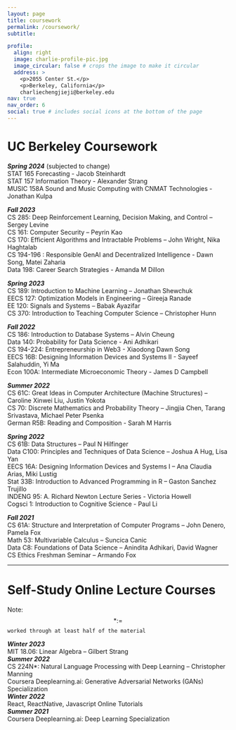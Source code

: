 ```yaml
---
layout: page
title: coursework
permalink: /coursework/
subtitle:

profile:
  align: right
  image: charlie-profile-pic.jpg
  image_circular: false # crops the image to make it circular
  address: >
    <p>2055 Center St.</p>
    <p>Berkeley, California</p>
    charliechengjieji@berkeley.edu
nav: true
nav_order: 6
social: true # includes social icons at the bottom of the page
---
```


# UC Berkeley Coursework
**_Spring 2024_** (subjected to change)\
STAT 165 Forecasting - Jacob Steinhardt\
STAT 157 Information Theory - Alexander Strang\
MUSIC 158A Sound and Music Computing with CNMAT Technologies - Jonathan Kulpa

**_Fall 2023_**\
CS 285: Deep Reinforcement Learning, Decision Making, and Control – Sergey Levine\
CS 161: Computer Security – Peyrin Kao\
CS 170: Efficient Algorithms and Intractable Problems – John Wright, Nika Haghtalab\
CS 194-196 : Responsible GenAI and Decentralized Intelligence - Dawn Song, Matei Zaharia\
Data 198: Career Search Strategies - Amanda M Dillon



**_Spring 2023_**\
CS 189: Introduction to Machine Learning – Jonathan Shewchuk\
EECS 127: Optimization Models in Engineering – Gireeja Ranade\
EE 120: Signals and Systems – Babak Ayazifar\
CS 370: Introduction to Teaching Computer Science – Christopher Hunn

**_Fall 2022_**\
CS 186: Introduction to Database Systems – Alvin Cheung\
Data 140: Probability for Data Science - Ani Adhikari\
CS 194-224: Entrepreneurship in Web3 - Xiaodong Dawn Song\
EECS 16B: Designing Information Devices and Systems II - Sayeef Salahuddin, Yi Ma\
Econ 100A: Intermediate Microeconomic Theory - James D Campbell

**_Summer 2022_**\
CS 61C: Great Ideas in Computer Architecture (Machine Structures) – Caroline Xinwei Liu, Justin Yokota\
CS 70: Discrete Mathematics and Probability Theory – Jingjia Chen, Tarang Srivastava, Michael Peter Psenka\
German R5B: Reading and Composition -  Sarah M Harris

**_Spring 2022_**\
CS 61B: Data Structures – Paul N Hilfinger\
Data C100: Principles and Techniques of Data Science – Joshua A Hug, Lisa Yan\
EECS 16A: Designing Information Devices and Systems I – Ana Claudia Arias, Miki Lustig\
Stat 33B: Introduction to Advanced Programming in R – Gaston Sanchez Trujillo\
INDENG 95: A. Richard Newton Lecture Series - Victoria Howell\
Cogsci 1: Introduction to Cognitive Science - Paul Li

**_Fall 2021_**\
CS 61A: Structure and Interpretation of Computer Programs – John Denero, Pamela Fox\
Math 53: Multivariable Calculus – Suncica Canic\
Data C8: Foundations of Data Science – Anindita Adhikari, David Wagner\
CS Ethics Freshman Seminar – Armando Fox

---

# Self-Study Online Lecture Courses

Note: $$*:=$$ `worked through at least half of the material`
<!-- > $$* *:= $$ `referenced a snippet of the material` -->

**_Winter 2023_**\
MIT 18.06: Linear Algebra – Gilbert Strang\
**_Summer 2022_**\
CS 224N\*: Natural Language Processing with Deep Learning – Christopher Manning\
Coursera Deeplearning.ai: Generative Adversarial Networks (GANs) Specialization\
**_Winter 2022_**\
React, ReactNative, Javascript Online Tutorials\
**_Summer 2021_**\
Coursera Deeplearning.ai: Deep Learning Specialization
